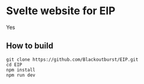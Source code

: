 # Svelte website for EIP
Yes

## How to build

```
git clone https://github.com/Blackoutburst/EIP.git
cd EIP
npm install
npm run dev
```
